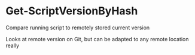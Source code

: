 # Get-ScriptVersionByHash
Compare running script to remotely stored current version

Looks at remote version on Git, but can be adapted to any remote location really
